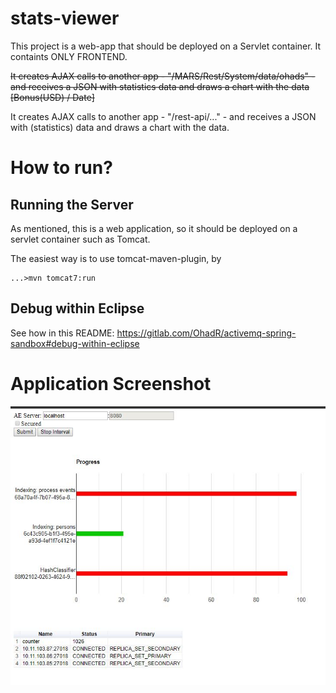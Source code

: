 stats-viewer
====================

This project is a web-app that should be deployed on a Servlet container. It containts ONLY FRONTEND. 

~~It creates AJAX calls to another app - "/MARS/Rest/System/data/ohads" - and receives a JSON with statistics data and draws 
a chart with the data [Bonus(USD) / Date]~~

It creates AJAX calls to another app - "/rest-api/..." - and receives a JSON with (statistics) data and draws 
a chart with the data.

# How to run? #

## Running the Server ##
As mentioned, this is a web application, so it should be deployed on a servlet container such as Tomcat.

The easiest way is to use tomcat-maven-plugin, by 
    
    ...>mvn tomcat7:run

## Debug within Eclipse

See how in this README: https://gitlab.com/OhadR/activemq-spring-sandbox#debug-within-eclipse

    
# Application Screenshot

![screenshot](/app-screenshot.JPG)